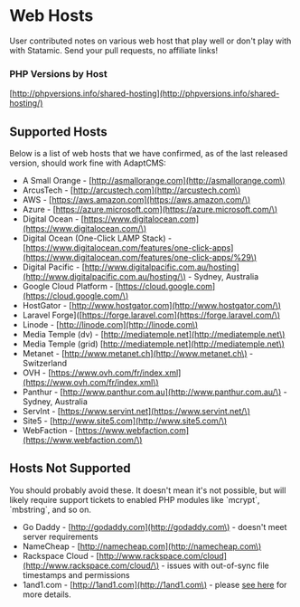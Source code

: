 # Web Hosts

User contributed notes on various web host that play well or don't play with with Statamic. Send your pull requests, no affiliate links!

### PHP Versions by Host

[http://phpversions.info/shared-hosting](http://phpversions.info/shared-hosting/)

## Supported Hosts

Below is a list of web hosts that we have confirmed, as of the last released version, should work fine with AdaptCMS:

* A Small Orange - [http://asmallorange.com](http://asmallorange.com\)
* ArcusTech - [http://arcustech.com](http://arcustech.com\)
* AWS - [https://aws.amazon.com](https://aws.amazon.com/\)
* Azure - [https://azure.microsoft.com](https://azure.microsoft.com/\)
* Digital Ocean - [https://www.digitalocean.com](https://www.digitalocean.com/\)
* Digital Ocean \(One-Click LAMP Stack\) - [https://www.digitalocean.com/features/one-click-apps](https://www.digitalocean.com/features/one-click-apps/%29\)
* Digital Pacific - [http://www.digitalpacific.com.au/hosting](http://www.digitalpacific.com.au/hosting/\) - Sydney, Australia
* Google Cloud Platform - [https://cloud.google.com](https://cloud.google.com/\)
* HostGator - [http://www.hostgator.com](http://www.hostgator.com/\)
* Laravel Forge\]\([https://forge.laravel.com](https://forge.laravel.com/\)
* Linode - [http://linode.com](http://linode.com\)
* Media Temple \(dv\) - [http://mediatemple.net](http://mediatemple.net\)
* Media Temple \(grid\) [http://mediatemple.net](http://mediatemple.net\)
* Metanet - [http://www.metanet.ch](http://www.metanet.ch\) - Switzerland
* OVH - [https://www.ovh.com/fr/index.xml](https://www.ovh.com/fr/index.xml\)
* Panthur - [http://www.panthur.com.au](http://www.panthur.com.au/\) - Sydney, Australia
* ServInt - [https://www.servint.net](https://www.servint.net/\)
* Site5 - [http://www.site5.com](http://www.site5.com/\)
* WebFaction - [https://www.webfaction.com](https://www.webfaction.com/\)

## Hosts Not Supported

You should probably avoid these. It doesn't mean it's not possible, but will likely require support tickets to enabled PHP modules like \`mcrypt\`, \`mbstring\`, and so on.

* Go Daddy - [http://godaddy.com](http://godaddy.com\) - doesn't meet server requirements
* NameCheap - [http://namecheap.com](http://namecheap.com\)
* Rackspace Cloud - [http://www.rackspace.com/cloud](http://www.rackspace.com/cloud/\) - issues with out-of-sync file timestamps and permissions
* 1and1.com - [http://1and1.com](http://1and1.com\) - please [see here](https://github.com/statamic/hosts/issues/12) for more details.

